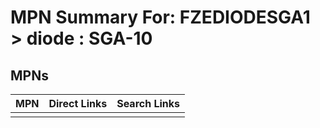 



# MPN Summary For: FZEDIODESGA1 > diode : SGA-10

## MPNs
  

|MPN|Direct Links|Search Links|
| :--- | :--- | :--- |
||||
